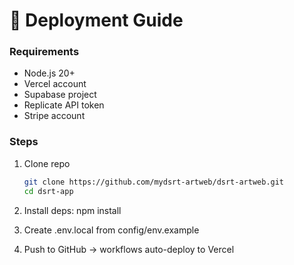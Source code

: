 # 🚀 Deployment Guide

### Requirements
- Node.js 20+
- Vercel account
- Supabase project
- Replicate API token
- Stripe account

### Steps
1. Clone repo  
   ```bash
   git clone https://github.com/mydsrt-artweb/dsrt-artweb.git
   cd dsrt-app

2. Install deps: npm install


3. Create .env.local from config/env.example


4. Push to GitHub → workflows auto-deploy to Vercel
